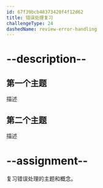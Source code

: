 ```yaml
---
id: 67f39bcb48373420f4f12d62
title: 错误处理复习
challengeType: 24
dashedName: review-error-handling
---
```


# --description--

## 第一个主题

描述

## 第二个主题

描述

# --assignment--

复习错误处理的主题和概念。

